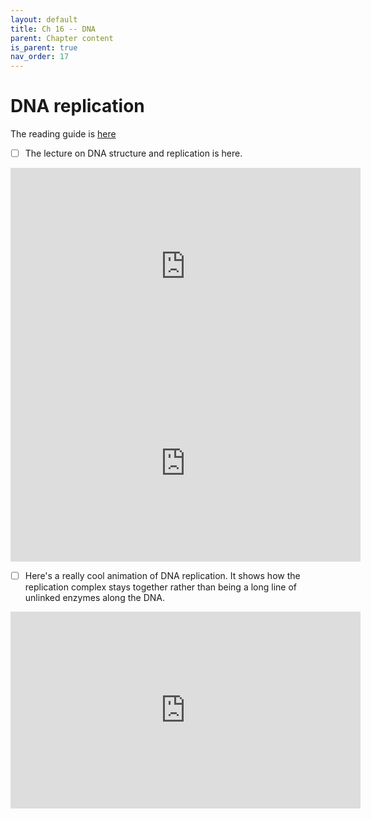 ```yaml
---
layout: default
title: Ch 16 -- DNA
parent: Chapter content
is_parent: true
nav_order: 17
---
```


# DNA replication

The reading guide is [here](ch16_rg.html)

- [ ] The lecture on DNA structure and replication is here.
<iframe width="560" height="315" src="https://www.youtube.com/embed/6K_BX9Alvy0" frameborder="0" allow="accelerometer; autoplay; clipboard-write; encrypted-media; gyroscope; picture-in-picture" allowfullscreen></iframe>

<iframe width="560" height="315" src="https://www.youtube.com/embed/OJ-KPloXsng" frameborder="0" allow="accelerometer; autoplay; clipboard-write; encrypted-media; gyroscope; picture-in-picture" allowfullscreen></iframe>

- [ ] Here's a really cool animation of DNA replication. It shows how the replication complex stays together rather than being a long line of unlinked enzymes along the DNA.
<iframe width="560" height="315" src="https://www.youtube.com/embed/gJzcYbt7_E4" frameborder="0" allow="accelerometer; autoplay; clipboard-write; encrypted-media; gyroscope; picture-in-picture" allowfullscreen></iframe>
